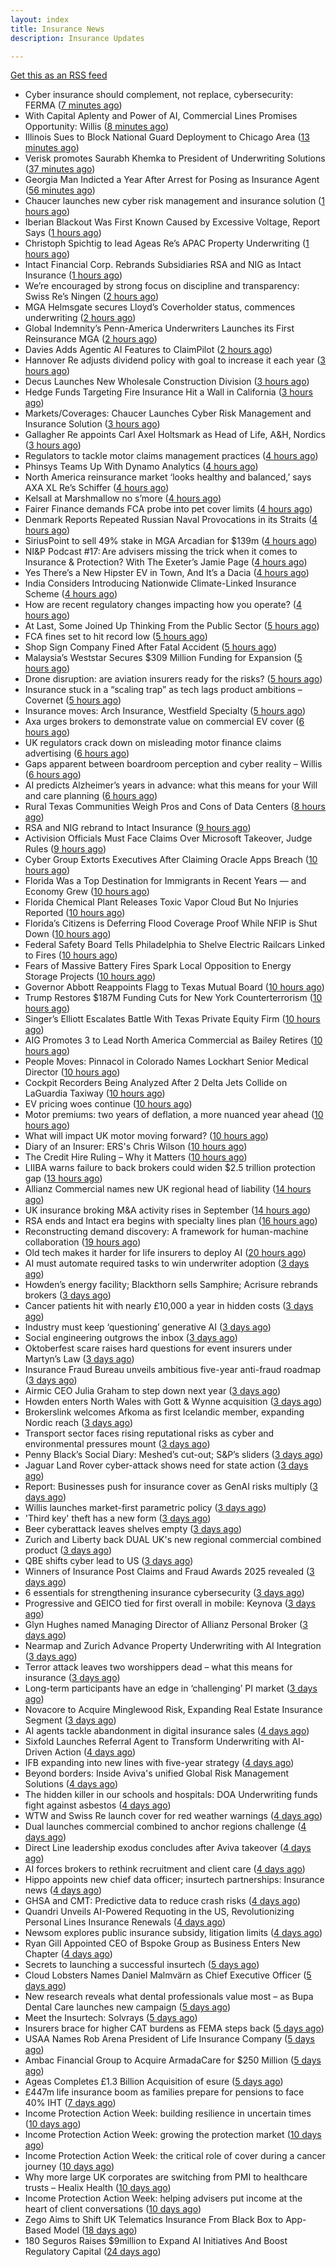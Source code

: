 ```yaml
---
layout: index
title: Insurance News
description: Insurance Updates

---
```


[Get this as an RSS feed](/insurance.rss)

<!-- news_marker starts -->
- Cyber insurance should complement, not replace, cybersecurity: FERMA ([7 minutes ago](https://www.reinsurancene.ws/cyber-insurance-should-complement-not-replace-cybersecurity-ferma/))
- With Capital Aplenty and Power of AI, Commercial Lines Promises Opportunity: Willis ([8 minutes ago](https://www.insurancejournal.com/news/national/2025/10/06/842775.htm))
- Illinois Sues to Block National Guard Deployment to Chicago Area ([13 minutes ago](https://www.insurancejournal.com/news/midwest/2025/10/06/842791.htm))
- Verisk promotes Saurabh Khemka to President of Underwriting Solutions ([37 minutes ago](https://www.reinsurancene.ws/verisk-promotes-saurabh-khemka-to-president-of-underwriting-solutions/))
- Georgia Man Indicted a Year After Arrest for Posing as Insurance Agent ([56 minutes ago](https://www.insurancejournal.com/news/southeast/2025/10/06/842771.htm))
- Chaucer launches new cyber risk management and insurance solution ([1 hours ago](https://www.reinsurancene.ws/chaucer-launches-new-cyber-risk-management-and-insurance-solution/))
- Iberian Blackout Was First Known Caused by Excessive Voltage, Report Says ([1 hours ago](https://www.insurancejournal.com/news/international/2025/10/06/842766.htm))
- Christoph Spichtig to lead Ageas Re’s APAC Property Underwriting ([1 hours ago](https://www.reinsurancene.ws/christoph-spichtig-to-lead-ageas-res-apac-property-underwriting/))
- Intact Financial Corp. Rebrands Subsidiaries RSA and NIG as Intact Insurance ([1 hours ago](https://www.insurancejournal.com/news/international/2025/10/06/842763.htm))
- We’re encouraged by strong focus on discipline and transparency: Swiss Re’s Ningen ([2 hours ago](https://www.reinsurancene.ws/were-encouraged-by-strong-focus-on-discipline-and-transparency-swiss-res-ningen/))
- MGA Helmsgate secures Lloyd’s Coverholder status, commences underwriting ([2 hours ago](https://www.reinsurancene.ws/mga-helmsgate-secures-lloyds-coverholder-status-commences-underwriting/))
- Global Indemnity’s Penn-America Underwriters Launches its First Reinsurance MGA ([2 hours ago](https://www.insurancejournal.com/news/international/2025/10/06/842756.htm))
- Davies Adds Agentic AI Features to ClaimPilot ([2 hours ago](https://insurance-edge.net/2025/10/06/davies-adds-agentic-ai-features-to-claimpilot/))
- Hannover Re adjusts dividend policy with goal to increase it each year ([3 hours ago](https://www.reinsurancene.ws/hannover-re-adjusts-dividend-policy-with-goal-to-increase-it-each-year/))
- Decus Launches New Wholesale Construction Division ([3 hours ago](https://insurance-edge.net/2025/10/06/decus-launches-new-wholesale-construction-division/))
- Hedge Funds Targeting Fire Insurance Hit a Wall in California ([3 hours ago](https://www.insurancejournal.com/news/national/2025/10/06/842750.htm))
- Markets/Coverages: Chaucer Launches Cyber Risk Management and Insurance Solution ([3 hours ago](https://www.insurancejournal.com/news/international/2025/10/06/842728.htm))
- Gallagher Re appoints Carl Axel Holtsmark as Head of Life, A&H, Nordics ([3 hours ago](https://www.reinsurancene.ws/gallagher-re-appoints-carl-axel-holtsmark-as-head-of-life-ah-nordics/))
- Regulators to tackle motor claims management practices ([4 hours ago](https://www.postonline.co.uk/news/7959177/regulators-to-tackle-motor-claims-management-practices))
- Phinsys Teams Up With Dynamo Analytics ([4 hours ago](https://insurance-edge.net/2025/10/06/phinsys-teams-up-with-dynamo-analytics/))
- North America reinsurance market ‘looks healthy and balanced,’ says AXA XL Re’s Schiffer ([4 hours ago](https://www.reinsurancene.ws/north-america-reinsurance-market-looks-healthy-and-balanced-says-axa-xl-res-schiffer/))
- Kelsall at Marshmallow no s’more ([4 hours ago](https://www.postonline.co.uk/news/7959173/kelsall-at-marshmallow-no-s%E2%80%99more))
- Fairer Finance demands FCA probe into pet cover limits ([4 hours ago](https://www.postonline.co.uk/news/7959176/fairer-finance-demands-fca-probe-into-pet-cover-limits))
- Denmark Reports Repeated Russian Naval Provocations in its Straits ([4 hours ago](https://www.insurancejournal.com/news/international/2025/10/06/842697.htm))
- SiriusPoint to sell 49% stake in MGA Arcadian for $139m ([4 hours ago](https://www.reinsurancene.ws/siriuspoint-to-sell-49-stake-in-mga-arcadian-for-139m/))
- NI&P Podcast #17: Are advisers missing the trick when it comes to Insurance & Protection? With The Exeter’s Jamie Page ([4 hours ago](https://ifamagazine.com/nip-podcast-17-are-advisers-missing-the-trick-when-it-comes-to-insurance-protection-with-the-exeters-jamie-page/))
- Yes There’s a New Hipster EV in Town, And It’s a Dacia ([4 hours ago](https://insurance-edge.net/2025/10/06/yes-theres-a-new-hipster-ev-in-town-and-its-a-dacia/))
- India Considers Introducing Nationwide Climate-Linked Insurance Scheme ([4 hours ago](https://www.insurancejournal.com/news/international/2025/10/06/842685.htm))
- How are recent regulatory changes impacting how you operate? ([4 hours ago](https://www.insurancebusinessmag.com/uk/tv/how-are-recent-regulatory-changes-impacting-how-you-operate-552024.aspx))
- At Last, Some Joined Up Thinking From the Public Sector ([5 hours ago](https://insurance-edge.net/2025/10/06/at-last-some-joined-up-thinking-from-the-public-sector/))
- FCA fines set to hit record low ([5 hours ago](https://www.postonline.co.uk/regulation/7958086/fca-fines-set-to-hit-record-low))
- Shop Sign Company Fined After Fatal Accident ([5 hours ago](https://insurance-edge.net/2025/10/06/shop-sign-company-fined-after-fatal-accident/))
- Malaysia’s Weststar Secures $309 Million Funding for Expansion ([5 hours ago](https://www.insurancejournal.com/news/international/2025/10/06/842605.htm))
- Drone disruption: are aviation insurers ready for the risks? ([5 hours ago](https://www.insurancebusinessmag.com/uk/news/technology/drone-disruption-are-aviation-insurers-ready-for-the-risks-551921.aspx))
- Insurance stuck in a “scaling trap” as tech lags product ambitions – Covernet ([5 hours ago](https://www.insurancebusinessmag.com/uk/news/technology/insurance-stuck-in-a-scaling-trap-as-tech-lags-product-ambitions--covernet-552012.aspx))
- Insurance moves: Arch Insurance, Westfield Specialty ([5 hours ago](https://www.insurancebusinessmag.com/uk/news/breaking-news/insurance-moves-arch-insurance-westfield-specialty-552010.aspx))
- Axa urges brokers to demonstrate value on commercial EV cover ([6 hours ago](https://www.postonline.co.uk/commercial/7958880/axa-urges-brokers-to-demonstrate-value-on-commercial-ev-cover))
- UK regulators crack down on misleading motor finance claims advertising ([6 hours ago](https://www.insurancebusinessmag.com/uk/news/claims/uk-regulators-crack-down-on-misleading-motor-finance-claims-advertising-552009.aspx))
- Gaps apparent between boardroom perception and cyber reality – Willis ([6 hours ago](https://www.insurancebusinessmag.com/uk/news/cyber/gaps-apparent-between-boardroom-perception-and-cyber-reality--willis-552001.aspx))
- AI predicts Alzheimer’s years in advance: what this means for your Will and care planning ([6 hours ago](https://ifamagazine.com/ai-predicts-alzheimers-years-in-advance-what-this-means-for-your-will-and-care-planning/))
- Rural Texas Communities Weigh Pros and Cons of Data Centers ([8 hours ago](https://www.insurancejournal.com/news/southcentral/2025/10/06/842275.htm))
- RSA and NIG rebrand to Intact Insurance ([9 hours ago](https://www.insurancebusinessmag.com/uk/news/breaking-news/rsa-and-nig-rebrand-to-intact-insurance-551954.aspx))
- Activision Officials Must Face Claims Over Microsoft Takeover, Judge Rules ([9 hours ago](https://www.insurancejournal.com/news/national/2025/10/06/842555.htm))
- Cyber Group Extorts Executives After Claiming Oracle Apps Breach ([10 hours ago](https://www.insurancejournal.com/news/national/2025/10/06/842584.htm))
- Florida Was a Top Destination for Immigrants in Recent Years — and Economy Grew ([10 hours ago](https://www.insurancejournal.com/news/southeast/2025/10/06/842515.htm))
- Florida Chemical Plant Releases Toxic Vapor Cloud But No Injuries Reported ([10 hours ago](https://www.insurancejournal.com/news/southeast/2025/10/06/842571.htm))
- Florida’s Citizens is Deferring Flood Coverage Proof While NFIP is Shut Down ([10 hours ago](https://www.insurancejournal.com/news/southeast/2025/10/06/842576.htm))
- Federal Safety Board Tells Philadelphia to Shelve Electric Railcars Linked to Fires ([10 hours ago](https://www.insurancejournal.com/news/east/2025/10/06/842392.htm))
- Fears of Massive Battery Fires Spark Local Opposition to Energy Storage Projects ([10 hours ago](https://www.insurancejournal.com/news/national/2025/10/06/842596.htm))
- Governor Abbott Reappoints Flagg to Texas Mutual Board ([10 hours ago](https://www.insurancejournal.com/news/southcentral/2025/10/06/842405.htm))
- Trump Restores $187M Funding Cuts for New York Counterterrorism ([10 hours ago](https://www.insurancejournal.com/news/east/2025/10/06/842590.htm))
- Singer’s Elliott Escalates Battle With Texas Private Equity Firm ([10 hours ago](https://www.insurancejournal.com/news/southcentral/2025/10/06/842408.htm))
- AIG Promotes 3 to Lead North America Commercial as Bailey Retires ([10 hours ago](https://www.insurancejournal.com/news/national/2025/10/06/842552.htm))
- People Moves: Pinnacol in Colorado Names Lockhart Senior Medical Director ([10 hours ago](https://www.insurancejournal.com/news/west/2025/10/06/841312.htm))
- Cockpit Recorders Being Analyzed After 2 Delta Jets Collide on LaGuardia Taxiway ([10 hours ago](https://www.insurancejournal.com/news/east/2025/10/06/842593.htm))
- EV pricing woes continue ([10 hours ago](https://www.postonline.co.uk/regulation/7958938/ev-pricing-woes-continue))
- Motor premiums: two years of deflation, a more nuanced year ahead ([10 hours ago](https://www.postonline.co.uk/personal/7959031/motor-premiums-two-years-of-deflation-a-more-nuanced-year-ahead))
- What will impact UK motor moving forward? ([10 hours ago](https://www.postonline.co.uk/personal/7959030/what-will-impact-uk-motor-moving-forward))
- Diary of an Insurer: ERS's Chris Wilson ([10 hours ago](https://www.postonline.co.uk/personal/7958859/diary-of-an-insurer-erss-chris-wilson))
- The Credit Hire Ruling – Why it Matters ([10 hours ago](https://www.postonline.co.uk/regulation/7958318/the-credit-hire-ruling-%E2%80%93-why-it-matters))
- LIIBA warns failure to back brokers could widen $2.5 trillion protection gap ([13 hours ago](https://www.insurancebusinessmag.com/uk/news/technology/liiba-warns-failure-to-back-brokers-could-widen-2-5-trillion-protection-gap-551957.aspx))
- Allianz Commercial names new UK regional head of liability ([14 hours ago](https://www.insurancebusinessmag.com/uk/news/breaking-news/allianz-commercial-names-new-uk-regional-head-of-liability-551955.aspx))
- UK insurance broking M&A activity rises in September ([14 hours ago](https://www.insurancebusinessmag.com/uk/news/mergers-acquisitions/uk-insurance-broking-manda-activity-rises-in-september-551953.aspx))
- RSA ends and Intact era begins with specialty lines plan ([16 hours ago](https://www.postonline.co.uk/commercial/7959168/rsa-ends-and-intact-era-begins-with-specialty-lines-plan))
- Reconstructing demand discovery: A framework for human-machine collaboration ([19 hours ago](https://www.dig-in.com/opinion/reconstructing-demand-discovery))
- Old tech makes it harder for life insurers to deploy AI ([20 hours ago](https://www.dig-in.com/news/old-tech-makes-it-harder-for-life-insurers-to-deploy-ai))
- AI must automate required tasks to win underwriter adoption ([3 days ago](https://www.postonline.co.uk/technology/7959172/ai-must-automate-required-tasks-to-win-underwriter-adoption))
- Howden’s energy facility; Blackthorn sells Samphire; Acrisure rebrands brokers ([3 days ago](https://www.postonline.co.uk/news/7959167/howden%E2%80%99s-energy-facility-blackthorn-sells-samphire-acrisure-rebrands-brokers))
- Cancer patients hit with nearly £10,000 a year in hidden costs ([3 days ago](https://ifamagazine.com/cancer-patients-hit-with-nearly-10000-a-year-in-hidden-costs/))
- Industry must keep ‘questioning’ generative AI ([3 days ago](https://www.postonline.co.uk/news/7959165/industry-must-keep-%E2%80%98questioning%E2%80%99-generative-ai))
- Social engineering outgrows the inbox ([3 days ago](https://www.insurancebusinessmag.com/uk/news/cyber/social-engineering-outgrows-the-inbox-551287.aspx))
- Oktoberfest scare raises hard questions for event insurers under Martyn’s Law ([3 days ago](https://www.insurancebusinessmag.com/uk/news/breaking-news/oktoberfest-scare-raises-hard-questions-for-event-insurers-under-martyns-law-551876.aspx))
- Insurance Fraud Bureau unveils ambitious five-year anti-fraud roadmap ([3 days ago](https://www.insurancebusinessmag.com/uk/news/breaking-news/insurance-fraud-bureau-unveils-ambitious-fiveyear-antifraud-roadmap-551868.aspx))
- Airmic CEO Julia Graham to step down next year ([3 days ago](https://www.postonline.co.uk/risk-management/7959169/airmic-ceo-julia-graham-to-step-down-next-year))
- Howden enters North Wales with Gott & Wynne acquisition ([3 days ago](https://www.insurancebusinessmag.com/uk/news/mergers-acquisitions/howden-enters-north-wales-with-gott-and-wynne-acquisition-551866.aspx))
- Brokerslink welcomes Afkoma as first Icelandic member, expanding Nordic reach ([3 days ago](https://www.insurancebusinessmag.com/uk/news/breaking-news/brokerslink-welcomes-afkoma-as-first-icelandic-member-expanding-nordic-reach-551859.aspx))
- Transport sector faces rising reputational risks as cyber and environmental pressures mount ([3 days ago](https://www.insurancebusinessmag.com/uk/news/breaking-news/transport-sector-faces-rising-reputational-risks-as-cyber-and-environmental-pressures-mount-551842.aspx))
- Penny Black’s Social Diary: Meshed’s cut-out; S&P’s sliders ([3 days ago](https://www.postonline.co.uk/people/7958967/penny-black%E2%80%99s-social-diary-meshed%E2%80%99s-cut-out-sp%E2%80%99s-sliders))
- Jaguar Land Rover cyber-attack shows need for state action ([3 days ago](https://www.postonline.co.uk/commercial/7959136/jaguar-land-rover-cyber-attack-shows-need-for-state-action))
- Report: Businesses push for insurance cover as GenAI risks multiply ([3 days ago](https://www.insurancebusinessmag.com/uk/news/technology/report-businesses-push-for-insurance-cover-as-genai-risks-multiply-551820.aspx))
- Willis launches market-first parametric policy ([3 days ago](https://www.insurancebusinessmag.com/uk/news/catastrophe/willis-launches-marketfirst-parametric-policy-551819.aspx))
- 'Third key' theft has a new form ([3 days ago](https://www.insurancebusinessmag.com/uk/news/auto-motor/third-key-theft-has-a-new-form-551818.aspx))
- Beer cyberattack leaves shelves empty ([3 days ago](https://www.insurancebusinessmag.com/uk/news/cyber/beer-cyberattack-leaves-shelves-empty-551817.aspx))
- Zurich and Liberty back DUAL UK's new regional commercial combined product ([3 days ago](https://www.insurancebusinessmag.com/uk/news/breaking-news/zurich-and-liberty-back-dual-uks-new-regional-commercial-combined-product-551812.aspx))
- QBE shifts cyber lead to US ([3 days ago](https://www.insurancebusinessmag.com/uk/news/cyber/qbe-shifts-cyber-lead-to-us-551807.aspx))
- Winners of Insurance Post Claims and Fraud Awards 2025 revealed ([3 days ago](https://www.postonline.co.uk/claims/7959102/winners-of-insurance-post-claims-and-fraud-awards-2025-revealed))
- 6 essentials for strengthening insurance cybersecurity ([3 days ago](https://www.dig-in.com/opinion/6-essentials-for-strengthening-insurance-cybersecurity))
- Progressive and GEICO tied for first overall in mobile: Keynova ([3 days ago](https://www.dig-in.com/news/progressive-geico-tied-for-first-overall-in-mobile-keynova))
- Glyn Hughes named Managing Director of Allianz Personal Broker ([3 days ago](https://www.insurtechinsights.com/glyn-hughes-named-managing-director-of-allianz-personal-broker/))
- Nearmap and Zurich Advance Property Underwriting with AI Integration ([3 days ago](https://www.insurtechinsights.com/nearmap-and-zurich-advance-property-underwriting-with-ai-integration/))
- Terror attack leaves two worshippers dead – what this means for insurance ([3 days ago](https://www.insurancebusinessmag.com/uk/news/breaking-news/terror-attack-leaves-two-worshippers-dead--what-this-means-for-insurance-551771.aspx))
- Long-term participants have an edge in ‘challenging’ PI market ([3 days ago](https://www.postonline.co.uk/commercial/7959162/long-term-participants-have-an-edge-in-%E2%80%98challenging%E2%80%99-pi-market))
- Novacore to Acquire Minglewood Risk, Expanding Real Estate Insurance Segment ([3 days ago](https://www.insurtechinsights.com/novacore-to-acquire-minglewood-risk-expanding-real-estate-insurance-segment/))
- AI agents tackle abandonment in digital insurance sales ([4 days ago](https://www.postonline.co.uk/technology/7959134/ai-agents-tackle-abandonment-in-digital-insurance-sales))
- Sixfold Launches Referral Agent to Transform Underwriting with AI-Driven Action ([4 days ago](https://www.insurtechinsights.com/sixfold-launches-referral-agent-to-transform-underwriting-with-ai-driven-action/))
- IFB expanding into new lines with five-year strategy ([4 days ago](https://www.postonline.co.uk/news/7959109/ifb-to-delve-into-new-lines-with-new-five-year-strategy))
- Beyond borders: Inside Aviva's unified Global Risk Management Solutions ([4 days ago](https://www.insurancebusinessmag.com/uk/news/breaking-news/beyond-borders-inside-avivas-unified-global-risk-management-solutions-550526.aspx))
- The hidden killer in our schools and hospitals: DOA Underwriting funds fight against asbestos ([4 days ago](https://www.insurancebusinessmag.com/uk/news/non-profits/the-hidden-killer-in-our-schools-and-hospitals-doa-underwriting-funds-fight-against-asbestos-551730.aspx))
- WTW and Swiss Re launch cover for red weather warnings ([4 days ago](https://www.postonline.co.uk/commercial/7959161/wtw-and-swiss-re-launch-cover-for-red-weather-warnings))
- Dual launches commercial combined to anchor regions challenge ([4 days ago](https://www.postonline.co.uk/commercial/7959111/dual-launches-commercial-combined-to-anchor-regions-challenge))
- Direct Line leadership exodus concludes after Aviva takeover ([4 days ago](https://www.postonline.co.uk/news/7959157/direct-line-leadership-exodus-concludes-after-aviva-takeover))
- AI forces brokers to rethink recruitment and client care ([4 days ago](https://www.postonline.co.uk/broker/7959153/ai-forces-brokers-to-rethink-recruitment-and-client-care))
- Hippo appoints new chief data officer; insurtech partnerships: Insurance news ([4 days ago](https://www.dig-in.com/news/hippo-appoints-new-chief-data-officer-insurance-news))
- GHSA and CMT: Predictive data to reduce crash risks ([4 days ago](https://www.dig-in.com/news/ghsa-and-cmt-predictive-data-to-reduce-crash-risks))
- Quandri Unveils AI-Powered Requoting in the US, Revolutionizing Personal Lines Insurance Renewals ([4 days ago](https://www.insurtechinsights.com/quandri-unveils-ai-powered-requoting-in-the-us-revolutionizing-personal-lines-insurance-renewals/))
- Newsom explores public insurance subsidy, litigation limits ([4 days ago](https://www.dig-in.com/news/newsom-explores-public-insurance-subsidy-litigation-limits))
- Ryan Gill Appointed CEO of Bspoke Group as Business Enters New Chapter ([4 days ago](https://www.insurtechinsights.com/ryan-gill-appointed-ceo-of-bspoke-group-as-business-enters-new-chapter/))
- Secrets to launching a successful insurtech ([5 days ago](https://www.dig-in.com/podcast/secrets-to-launching-a-successful-insurtech))
- Cloud Lobsters Names Daniel Malmvärn as Chief Executive Officer ([5 days ago](https://www.insurtechinsights.com/cloud-lobsters-names-daniel-malmvarn-as-chief-executive-officer/))
- New research reveals what dental professionals value most – as Bupa Dental Care launches new campaign ([5 days ago](https://ifamagazine.com/new-research-reveals-what-dental-professionals-value-most-as-bupa-dental-care-launches-new-campaign/))
- Meet the Insurtech: Solvrays ([5 days ago](https://www.dig-in.com/news/meet-the-insurtech-solvrays))
- Insurers brace for higher CAT burdens as FEMA steps back ([5 days ago](https://www.dig-in.com/opinion/insurers-brace-for-higher-cat-burdens-as-fema-steps-back))
- USAA Names Rob Arena President of Life Insurance Company ([5 days ago](https://www.insurtechinsights.com/usaa-names-rob-arena-president-of-life-insurance-company/))
- Ambac Financial Group to Acquire ArmadaCare for $250 Million ([5 days ago](https://www.insurtechinsights.com/ambac-financial-group-to-acquire-armadacare-for-250-million/))
- Ageas Completes £1.3 Billion Acquisition of esure ([5 days ago](https://www.insurtechinsights.com/ageas-completes-1-3-billion-acquisition-of-esure/))
- £447m life insurance boom as families prepare for pensions to face 40% IHT ([7 days ago](https://ifamagazine.com/447m-life-insurance-boom-as-families-prepare-for-pensions-to-face-40-iht/))
- Income Protection Action Week: building resilience in uncertain times ([10 days ago](https://ifamagazine.com/income-protection-action-week-building-resilience-in-uncertain-times/))
- Income Protection Action Week: growing the protection market ([10 days ago](https://ifamagazine.com/income-protection-action-week-growing-the-protection-market/))
- Income Protection Action Week: the critical role of cover during a cancer journey ([10 days ago](https://ifamagazine.com/income-protection-action-week-the-critical-role-of-cover-during-a-cancer-journey/))
- Why more large UK corporates are switching from PMI to healthcare trusts – Healix Health ([10 days ago](https://ifamagazine.com/why-more-large-uk-corporates-are-switching-from-pmi-to-healthcare-trusts-healix-health/))
- Income Protection Action Week: helping advisers put income at the heart of client conversations ([10 days ago](https://ifamagazine.com/income-protection-action-week-helping-advisers-put-income-at-the-heart-of-client-conversations/))
- Zego Aims to Shift UK Telematics Insurance From Black Box to App-Based Model ([18 days ago](https://thefintechtimes.com/zego-aims-to-shift-uk-telematics-insurance-from-black-box-to-app-based-model/))
- 180 Seguros Raises $9million to Expand AI Initiatives And Boost Regulatory Capital ([24 days ago](https://thefintechtimes.com/180-seguros-raises-9m-to-expand-ai-initiatives-and-boost-regulatory-capital/))

<!-- news_marker ends -->